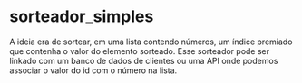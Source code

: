 # sorteador_simples
A ideia era de sortear, em uma lista contendo números, um índice premiado que contenha o valor do elemento sorteado. 
Esse sorteador pode ser linkado com um banco de dados de clientes ou uma API onde podemos associar o valor do id com o número na lista.
